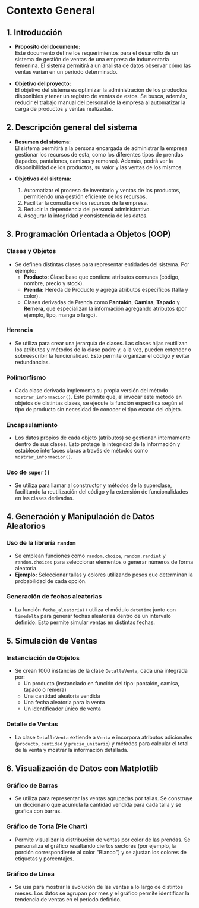 # Contexto General

## 1. Introducción

- **Propósito del documento:**  
  Este documento define los requerimientos para el desarrollo de un sistema de gestión de ventas de una empresa de indumentaria femenina. El sistema permitirá a un analista de datos observar cómo las ventas varían en un periodo determinado.

- **Objetivo del proyecto:**  
  El objetivo del sistema es optimizar la administración de los productos disponibles y tener un registro de ventas de estos. Se busca, además, reducir el trabajo manual del personal de la empresa al automatizar la carga de productos y ventas realizadas.

## 2. Descripción general del sistema

- **Resumen del sistema:**  
  El sistema permitirá a la persona encargada de administrar la empresa gestionar los recursos de esta, como los diferentes tipos de prendas (tapados, pantalones, camisas y remeras). Además, podrá ver la disponibilidad de los productos, su valor y las ventas de los mismos.

- **Objetivos del sistema:**  
  1. Automatizar el proceso de inventario y ventas de los productos, permitiendo una gestión eficiente de los recursos.  
  2. Facilitar la consulta de los recursos de la empresa.  
  3. Reducir la dependencia del personal administrativo.  
  4. Asegurar la integridad y consistencia de los datos.

## 3. Programación Orientada a Objetos (OOP)

### Clases y Objetos
- Se definen distintas clases para representar entidades del sistema. Por ejemplo:
  - **Producto:** Clase base que contiene atributos comunes (código, nombre, precio y stock).
  - **Prenda:** Hereda de Producto y agrega atributos específicos (talla y color).
  - Clases derivadas de Prenda como **Pantalón**, **Camisa**, **Tapado** y **Remera**, que especializan la información agregando atributos (por ejemplo, tipo, manga o largo).

### Herencia
- Se utiliza para crear una jerarquía de clases. Las clases hijas reutilizan los atributos y métodos de la clase padre y, a la vez, pueden extender o sobreescribir la funcionalidad. Esto permite organizar el código y evitar redundancias.

### Polimorfismo
- Cada clase derivada implementa su propia versión del método `mostrar_informacion()`. Esto permite que, al invocar este método en objetos de distintas clases, se ejecute la función específica según el tipo de producto sin necesidad de conocer el tipo exacto del objeto.

### Encapsulamiento
- Los datos propios de cada objeto (atributos) se gestionan internamente dentro de sus clases. Esto protege la integridad de la información y establece interfaces claras a través de métodos como `mostrar_informacion()`.

### Uso de `super()`
- Se utiliza para llamar al constructor y métodos de la superclase, facilitando la reutilización del código y la extensión de funcionalidades en las clases derivadas.

## 4. Generación y Manipulación de Datos Aleatorios

### Uso de la librería `random`
- Se emplean funciones como `random.choice`, `random.randint` y `random.choices` para seleccionar elementos o generar números de forma aleatoria.
- **Ejemplo:** Seleccionar tallas y colores utilizando pesos que determinan la probabilidad de cada opción.

### Generación de fechas aleatorias
- La función `fecha_aleatoria()` utiliza el módulo `datetime` junto con `timedelta` para generar fechas aleatorias dentro de un intervalo definido. Esto permite simular ventas en distintas fechas.

## 5. Simulación de Ventas

### Instanciación de Objetos
- Se crean 1000 instancias de la clase `DetalleVenta`, cada una integrada por:
  - Un producto (instanciado en función del tipo: pantalón, camisa, tapado o remera)
  - Una cantidad aleatoria vendida
  - Una fecha aleatoria para la venta
  - Un identificador único de venta

### Detalle de Ventas
- La clase `DetalleVenta` extiende a `Venta` e incorpora atributos adicionales (`producto`, `cantidad` y `precio_unitario`) y métodos para calcular el total de la venta y mostrar la información detallada.

## 6. Visualización de Datos con Matplotlib

### Gráfico de Barras
- Se utiliza para representar las ventas agrupadas por tallas. Se construye un diccionario que acumula la cantidad vendida para cada talla y se grafica con barras.

### Gráfico de Torta (Pie Chart)
- Permite visualizar la distribución de ventas por color de las prendas. Se personaliza el gráfico resaltando ciertos sectores (por ejemplo, la porción correspondiente al color "Blanco") y se ajustan los colores de etiquetas y porcentajes.

### Gráfico de Línea
- Se usa para mostrar la evolución de las ventas a lo largo de distintos meses. Los datos se agrupan por mes y el gráfico permite identificar la tendencia de ventas en el período definido.
